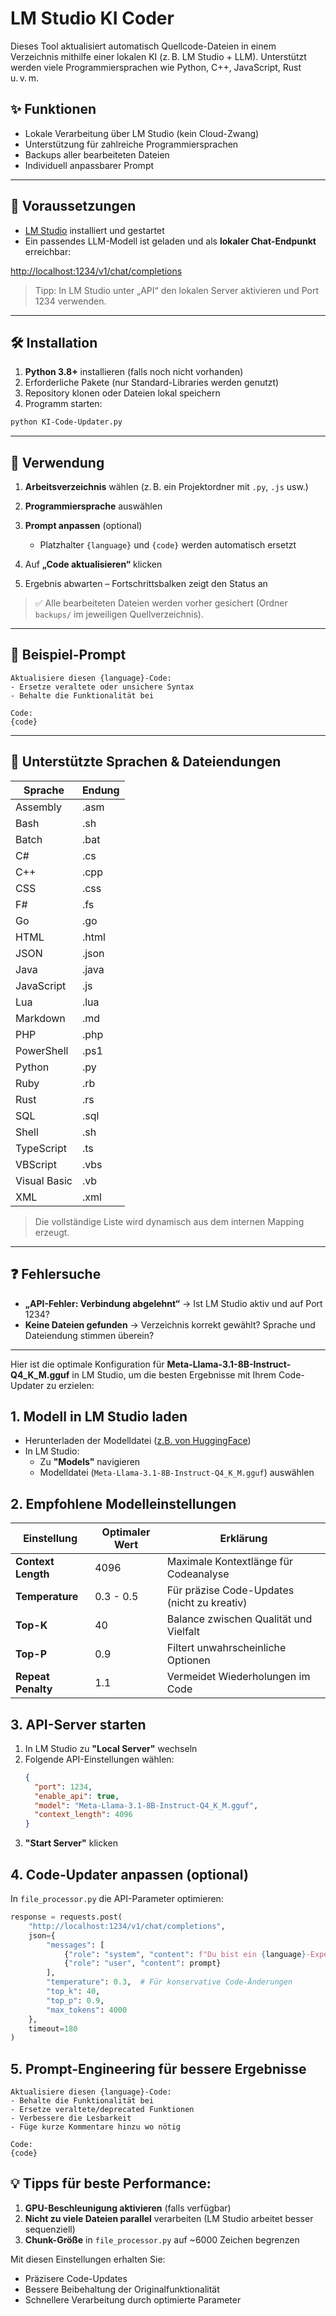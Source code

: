 # LM Studio KI Coder

Dieses Tool aktualisiert automatisch Quellcode-Dateien in einem Verzeichnis mithilfe einer lokalen KI (z. B. LM Studio + LLM). Unterstützt werden viele Programmiersprachen wie Python, C++, JavaScript, Rust u. v. m.

## ✨ Funktionen

- Lokale Verarbeitung über LM Studio (kein Cloud-Zwang)
- Unterstützung für zahlreiche Programmiersprachen
- Backups aller bearbeiteten Dateien
- Individuell anpassbarer Prompt

---

## 🧠 Voraussetzungen

- [LM Studio](https://lmstudio.ai) installiert und gestartet
- Ein passendes LLM-Modell ist geladen und als **lokaler Chat-Endpunkt** erreichbar:

[http://localhost:1234/v1/chat/completions](http://localhost:1234/v1/chat/completions)

> Tipp: In LM Studio unter „API“ den lokalen Server aktivieren und Port 1234 verwenden.

---

## 🛠 Installation

1. **Python 3.8+** installieren (falls noch nicht vorhanden)
2. Erforderliche Pakete (nur Standard-Libraries werden genutzt)
3. Repository klonen oder Dateien lokal speichern
4. Programm starten:

 ```bash
 python KI-Code-Updater.py
````

---

## 🚀 Verwendung

1. **Arbeitsverzeichnis** wählen (z. B. ein Projektordner mit `.py`, `.js` usw.)
2. **Programmiersprache** auswählen
3. **Prompt anpassen** (optional)

   * Platzhalter `{language}` und `{code}` werden automatisch ersetzt
4. Auf **„Code aktualisieren“** klicken
5. Ergebnis abwarten – Fortschrittsbalken zeigt den Status an

> ✅ Alle bearbeiteten Dateien werden vorher gesichert (Ordner `backups/` im jeweiligen Quellverzeichnis).

---

## 🔧 Beispiel-Prompt

```text
Aktualisiere diesen {language}-Code:
- Ersetze veraltete oder unsichere Syntax
- Behalte die Funktionalität bei

Code:
{code}
```

---

## 📁 Unterstützte Sprachen & Dateiendungen

| Sprache    | Endung  |
| ---------- | ------- |
| Assembly  | .asm    |
| Bash      | .sh     |
| Batch     | .bat    |
| C#        | .cs     |
| C++       | .cpp    |
| CSS       | .css    |
| F#        | .fs     |
| Go        | .go     |
| HTML      | .html   |
| JSON      | .json   |
| Java      | .java   |
| JavaScript| .js     |
| Lua       | .lua    |
| Markdown  | .md     |
| PHP       | .php    |
| PowerShell| .ps1    |
| Python    | .py     |
| Ruby      | .rb     |
| Rust      | .rs     |
| SQL       | .sql    |
| Shell     | .sh     |
| TypeScript| .ts     |
| VBScript  | .vbs    |
| Visual Basic| .vb   |
| XML       | .xml    |

> Die vollständige Liste wird dynamisch aus dem internen Mapping erzeugt.

---

## ❓ Fehlersuche

* **„API-Fehler: Verbindung abgelehnt“** → Ist LM Studio aktiv und auf Port 1234?
* **Keine Dateien gefunden** → Verzeichnis korrekt gewählt? Sprache und Dateiendung stimmen überein?

---

Hier ist die optimale Konfiguration für **Meta-Llama-3.1-8B-Instruct-Q4_K_M.gguf** in LM Studio, um die besten Ergebnisse mit Ihrem Code-Updater zu erzielen:

## 1. **Modell in LM Studio laden**
- Herunterladen der Modelldatei ([z.B. von HuggingFace](https://huggingface.co/TheBloke/Meta-Llama-3-8B-Instruct-GGUF))
- In LM Studio: 
  - Zu **"Models"** navigieren
  - Modelldatei (`Meta-Llama-3.1-8B-Instruct-Q4_K_M.gguf`) auswählen

## 2. **Empfohlene Modelleinstellungen**
| Einstellung          | Optimaler Wert       | Erklärung |
|----------------------|----------------------|-----------|
| **Context Length**   | 4096                 | Maximale Kontextlänge für Codeanalyse |
| **Temperature**      | 0.3 - 0.5            | Für präzise Code-Updates (nicht zu kreativ) |
| **Top-K**           | 40                   | Balance zwischen Qualität und Vielfalt |
| **Top-P**           | 0.9                  | Filtert unwahrscheinliche Optionen |
| **Repeat Penalty**  | 1.1                  | Vermeidet Wiederholungen im Code |

## 3. **API-Server starten**
1. In LM Studio zu **"Local Server"** wechseln
2. Folgende API-Einstellungen wählen:
   ```json
   {
     "port": 1234,
     "enable_api": true,
     "model": "Meta-Llama-3.1-8B-Instruct-Q4_K_M.gguf",
     "context_length": 4096
   }
   ```
3. **"Start Server"** klicken

## 4. **Code-Updater anpassen (optional)**
In `file_processor.py` die API-Parameter optimieren:
```python
response = requests.post(
    "http://localhost:1234/v1/chat/completions",
    json={
        "messages": [
            {"role": "system", "content": f"Du bist ein {language}-Experte. Antworte NUR mit Code."},
            {"role": "user", "content": prompt}
        ],
        "temperature": 0.3,  # Für konservative Code-Änderungen
        "top_k": 40,
        "top_p": 0.9,
        "max_tokens": 4000
    },
    timeout=180
)
```

## 5. **Prompt-Engineering für bessere Ergebnisse**
```text
Aktualisiere diesen {language}-Code:
- Behalte die Funktionalität bei
- Ersetze veraltete/deprecated Funktionen
- Verbessere die Lesbarkeit
- Füge kurze Kommentare hinzu wo nötig

Code:
{code}
```

## 💡 Tipps für beste Performance:
1. **GPU-Beschleunigung aktivieren** (falls verfügbar)
2. **Nicht zu viele Dateien parallel** verarbeiten (LM Studio arbeitet besser sequenziell)
3. **Chunk-Größe** in `file_processor.py` auf ~6000 Zeichen begrenzen

Mit diesen Einstellungen erhalten Sie:
- Präzisere Code-Updates
- Bessere Beibehaltung der Originalfunktionalität
- Schnellere Verarbeitung durch optimierte Parameter
